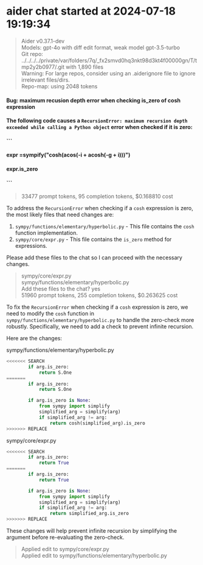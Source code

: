 
# aider chat started at 2024-07-18 19:19:34

> Aider v0.37.1-dev  
> Models: gpt-4o with diff edit format, weak model gpt-3.5-turbo  
> Git repo: ../../../../private/var/folders/7q/_fx2smvd0hq3nkt98d3kt4f00000gn/T/tmp2y2b0977/.git with 1,890 files  
> Warning: For large repos, consider using an .aiderignore file to ignore irrelevant files/dirs.  
> Repo-map: using 2048 tokens  

#### Bug: maximum recusion depth error when checking is_zero of cosh expression  
#### The following code causes a `RecursionError: maximum recursion depth exceeded while calling a Python object` error when checked if it is zero:  
#### ```  
#### expr =sympify("cosh(acos(-i + acosh(-g + i)))")  
#### expr.is_zero  
#### ```  
> 33477 prompt tokens, 95 completion tokens, $0.168810 cost  

To address the `RecursionError` when checking if a `cosh` expression is zero, the most likely files that need changes are:

1. `sympy/functions/elementary/hyperbolic.py` - This file contains the `cosh` function implementation.
2. `sympy/core/expr.py` - This file contains the `is_zero` method for expressions.

Please add these files to the chat so I can proceed with the necessary changes.

> sympy/core/expr.py  
> sympy/functions/elementary/hyperbolic.py  
> Add these files to the chat? yes  
> 51960 prompt tokens, 255 completion tokens, $0.263625 cost  

To fix the `RecursionError` when checking if a `cosh` expression is zero, we need to modify the `cosh` function in `sympy/functions/elementary/hyperbolic.py` to handle the zero-check more robustly. Specifically, we need to add a check to prevent infinite recursion.

Here are the changes:

sympy/functions/elementary/hyperbolic.py
```python
<<<<<<< SEARCH
        if arg.is_zero:
            return S.One
=======
        if arg.is_zero:
            return S.One

        if arg.is_zero is None:
            from sympy import simplify
            simplified_arg = simplify(arg)
            if simplified_arg != arg:
                return cosh(simplified_arg).is_zero
>>>>>>> REPLACE
```

sympy/core/expr.py
```python
<<<<<<< SEARCH
        if arg.is_zero:
            return True
=======
        if arg.is_zero:
            return True

        if arg.is_zero is None:
            from sympy import simplify
            simplified_arg = simplify(arg)
            if simplified_arg != arg:
                return simplified_arg.is_zero
>>>>>>> REPLACE
```

These changes will help prevent infinite recursion by simplifying the argument before re-evaluating the zero-check.

> Applied edit to sympy/core/expr.py  
> Applied edit to sympy/functions/elementary/hyperbolic.py  
